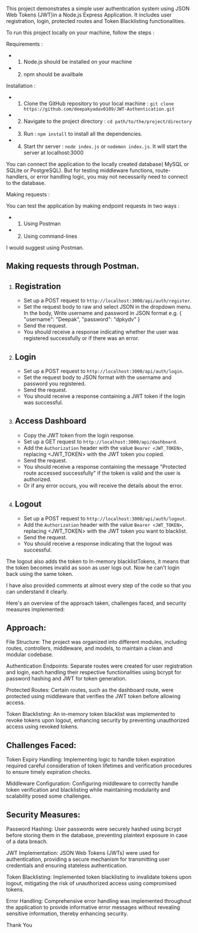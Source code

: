 This project demonstrates a simple user authentication system using JSON Web Tokens (JWT)in a Node.js Express Application. It includes user registration, login, protected routes and Token Blacklisting functionalities.

To run this project locally on your machine, follow the steps : 

Requirements :
- 1. Node.js should be installed on your machine
- 2. npm should be availbale
 
Installation : 
- 1. Clone the GitHub repository to your local machine : `git clone https://github.com/deepakyadav0109/JWT-Authentication.git`

- 2. Navigate to the project directory : `cd path/to/the/project/directory`
- 3. Run : `npm install` to install all the dependencies.
- 4. Start thr server : `node index.js` or `nodemon index.js`. It will start the server at localhost:3000
 
You can connect the application to the locally created database( MySQL or SQLite or PostgreSQL). But for testing middleware functions, route-handlers, or error handling logic, you may not necessarily need to connect to the database.

Making requests : 

You can test the application by making endpoint requests in two ways : 
- 1. Using Postman
- 2. Using command-lines

I would suggest using Postman.

Making requests through Postman.
-
1. Registration
   -
   - Set up a POST request to `http://localhost:3000/api/auth/register`.
   - Set the request body to raw and select JSON in the dropdown menu. In the body, Write username and password in JSON format e.g.
   {
    "username": "Deepak",
    "password": "dpkydv"
}
   - Send the request.
   - You should receive a response indicating whether the user was registered successfully or if there was an error.
  
2. Login
   -
   - Set up a POST request to `http://localhost:3000/api/auth/login`.
   - Set the request body to JSON format with the username and password you registered.
   - Send the request.
   -  You should receive a response containing a JWT token if the login was successful.
  
3. Access Dashboard
   -
   - Copy the JWT token from the login response.
   - Set up a GET request to `http://localhost:3000/api/dashboard`.
   - Add the `Authorization` header with the value `Bearer <JWT_TOKEN>`, replacing <JWT_TOKEN> with the JWT token you copied.
   - Send the request.
   - You should receive a response containing the message "Protected route accessed successfully" if the token is valid and the user is authorized.
   - Or if any error occurs, you will receive the details about the error.
  
4. Logout
   -
   - Set up a POST request to `http://localhost:3000/api/auth/logout`.
   - Add the `Authorization` header with the value `Bearer <JWT_TOKEN>`, replacing <JWT_TOKEN> with the JWT token you want to blacklist.
   - Send the request.
   - You should receive a response indicating that the logout was successful.
  

The logout also adds the token to In-memory blacklistTokens, it means that the token becomes invalid as soon as user logs out. Now he can't login back using the same token.

I have also provided comments at almost every step of the code so that you can understand it clearly.

Here's an overview of the approach taken, challenges faced, and security measures implemented:

Approach:
-
File Structure: The project was organized into different modules, including routes, controllers, middleware, and models, to maintain a clean and modular codebase.

Authentication Endpoints: Separate routes were created for user registration and login, each handling their respective functionalities using bcrypt for password hashing and JWT for token generation.

Protected Routes: Certain routes, such as the dashboard route, were protected using middleware that verifies the JWT token before allowing access.

Token Blacklisting: An in-memory token blacklist was implemented to revoke tokens upon logout, enhancing security by preventing unauthorized access using revoked tokens.

Challenges Faced:
-
Token Expiry Handling: Implementing logic to handle token expiration required careful consideration of token lifetimes and verification procedures to ensure timely expiration checks.

Middleware Configuration: Configuring middleware to correctly handle token verification and blacklisting while maintaining modularity and scalability posed some challenges.

Security Measures:
-

Password Hashing: User passwords were securely hashed using bcrypt before storing them in the database, preventing plaintext exposure in case of a data breach.

JWT Implementation: JSON Web Tokens (JWTs) were used for authentication, providing a secure mechanism for transmitting user credentials and ensuring stateless authentication.

Token Blacklisting: Implemented token blacklisting to invalidate tokens upon logout, mitigating the risk of unauthorized access using compromised tokens.

Error Handling: Comprehensive error handling was implemented throughout the application to provide informative error messages without revealing sensitive information, thereby enhancing security.

Thank You
